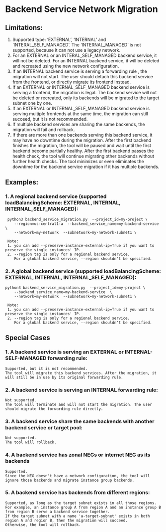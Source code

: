 # Backend Service Network Migration
## Limitations:
1. Supported type: ‘EXTERNAL’, ‘INTERNAL’ and ‘INTERAL_SELF_MANAGED’. The ‘INTERNAL_MANAGED’ is not supported, because it can not use a legacy network.
2. For an EXTERNAL or an INTERAL_SELF_MANAGED backend service, it will not be deleted. For an INTERNAL backend service, it will be deleted and recreated using the new network configuration.
3. If an INTERNAL backend service is serving a forwarding rule , the migration will not start. The user should detach this backend service from the frontend, or directly migrate its frontend instead. 
4. If an EXTERNAL or INTERNAL_SELF_MANAGED backend service is serving a frontend, the migration is legal. The backend service will not be deleted or recreated, only its backends will be migrated to the target subnet one by one.
5. If an EXTERNAL or INTERNAL_SELF_MANAGED backend service is serving multiple frontends at the same time, the migration can still succeed, but it is not recommended.
6. If multiple backend services are sharing the same backends, the migration will fail and rollback.
7. If there are more than one backends serving this backend service, it may have no downtime during the migration. 
After the first backend finishes the migration, the tool will be paused and wait until the first backend become partially healthy. 
After the first backend passes the health check, the tool will continue migrating other backends without further health checks. 
The tool minimizes or even eliminates the downtime for the backend service migration if it has multiple backends. 
## Examples:
### 1. A regional backend service (supported loadBalancingScheme: EXTERNAL, INTERNAL, INTERNAL_SELF_MANAGED):
     python3 backend_service_migration.py  --project_id=my-project \
        --region=us-central1-a  --backend_service_name=my-backend-service  \
        --network=my-network  --subnetwork=my-network-subnet1 \

     Note: 
     1. you can add --preserve-instance-external-ip=True if you want to preserve the single instances' IP.
     2. --region tag is only for a regional backend service. 
        For a global backend service, --region shouldn't be specified. 
### 2. A global backend service (supported loadBalancingScheme: EXTERNAL, INTERNAL, INTERNAL_SELF_MANAGED):
    python3 backend_service_migration.py  --project_id=my-project \
        --backend_service_name=my-backend-service  \
        --network=my-network  --subnetwork=my-network-subnet1 \
    
     Note: 
     1. you can add --preserve-instance-external-ip=True if you want to preserve the single instances' IP.
     2. --region tag is only for a regional backend service. 
        For a global backend service, --region shouldn't be specified. 
## Special Cases
### 1. A backend service is serving an EXTERNAL or INTERNAL-SELF-MANAGED forwarding rule:
    Supported, but it is not recommended. 
    The tool will migrate this backend services. After the migration, it will still be in use by its original forwarding rule. 
### 2. A backend service is serving an INTERNAL forwarding rule:
    Not supported. 
    The tool will terminate and will not start the migration. The user should migrate the forwarding rule directly.
### 3. A backend service share the same backends with another backend service or target pool:
    Not supported.
    The tool will rollback.
### 4. A backend service has zonal NEGs or internet NEG as its backends
    Supported.
    Since the NEG doesn't have a network configuration, the tool will ignore those backends and migrate instance group backends.
### 5. A backend service has backends from different regions:
    Supported, as long as the target subnet exists in all those regions.
    For example, an instance group A from region A and an instance group B from region B serve a backend service together. 
    If the target subnet with a name 'a-target-subnet' exists in both region A and region B, then the migration will succeed.
    Otherwise, the tool will rollback.
      